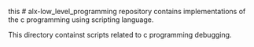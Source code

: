 this # alx-low_level_programming repository contains implementations of the c programming using scripting language.



This directory containst scripts related to c programming debugging.
